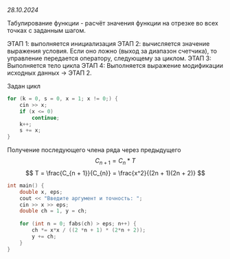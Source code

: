 *28.10.2024*

Табулирование функции - расчёт значения функции на отрезке во всех точках с заданным шагом.

ЭТАП 1: выполняется инициализация
ЭТАП 2: вычисляется значение выражения условия. Если оно ложно (выход за диапазон счетчика), то управление передается оператору, следующему за циклом.
ЭТАП 3: Выполняется тело цикла
ЭТАП 4: Выполняется выражение модификации исходных данных -> ЭТАП 2.


Задан цикл
```c++
for (k = 0, s = 0, x = 1; x != 0;) {
	cin >> x;
	if (x <= 0)
		continue;
	k++;
	s += x;
}
```


Получение последующего члена ряда через предыдущего
$$ C_{n + 1} = C_{n} * T$$
$$
T = \frac{C_{n + 1}}{C_{n}} = \frac{x^2}{(2n + 1)(2n + 2)}
$$
```c++
int main() {
	double x, eps;
	cout << "Введите аргумент и точность: ";
	cin >> x >> eps;
	double ch = 1, y = ch;
	
	for (int n = 0; fabs(ch) > eps; n++) {
		ch *= x*x / ((2 *n + 1) * (2*n + 2));
		y += ch;
	}
}
```
